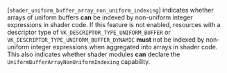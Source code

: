 [`shader_uniform_buffer_array_non_uniform_indexing`] indicates whether
arrays of uniform buffers  **can**  be indexed by non-uniform integer
expressions in shader code.
If this feature is not enabled, resources with a descriptor type of
`VK_DESCRIPTOR_TYPE_UNIFORM_BUFFER` or
`VK_DESCRIPTOR_TYPE_UNIFORM_BUFFER_DYNAMIC` **must**  not be indexed by
non-uniform integer expressions when aggregated into arrays in shader
code.
This also indicates whether shader modules  **can**  declare the
`UniformBufferArrayNonUniformIndexing` capability.